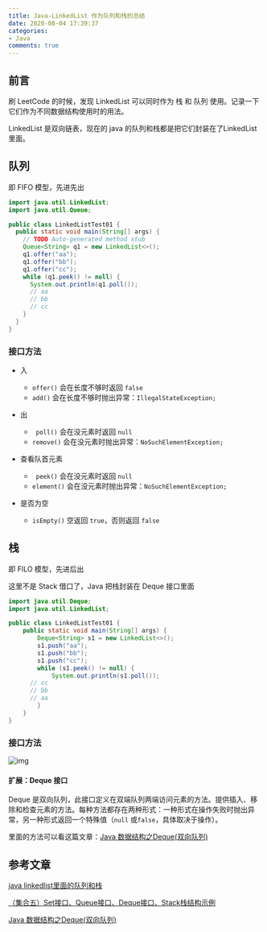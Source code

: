 ```yaml
---
title: Java-LinkedList 作为队列和栈的总结
date: 2020-08-04 17:39:37
categories:
- Java
comments: true
---
```


## 前言

刷 LeetCode 的时候，发现 LinkedList 可以同时作为 栈 和 队列 使用。记录一下它们作为不同数据结构使用时的用法。

<!-- more -->

LinkedList 是双向链表，现在的 java 的队列和栈都是把它们封装在了LinkedList 里面。

## 队列

即 FIFO 模型，先进先出

```java
import java.util.LinkedList;
import java.util.Queue;

public class LinkedListTest01 {
  public static void main(String[] args) {
    // TODO Auto-generated method stub
    Queue<String> q1 = new LinkedList<>();
    q1.offer("aa");
    q1.offer("bb");
    q1.offer("cc");
    while (q1.peek() != null) {
      System.out.println(q1.poll());
      // aa
      // bb
      // cc
    }
  }
}
```

### 接口方法

- 入
  - `offer()` 会在长度不够时返回 `false`
  - `add()` 会在长度不够时抛出异常：`IllegalStateException;` 

- 出
  - ` poll()` 会在没元素时返回 `null`
  - `remove()` 会在没元素时抛出异常：`NoSuchElementException;`

- 查看队首元素
  - ` peek()` 会在没元素时返回 `null`
  - `element()` 会在没元素时抛出异常：`NoSuchElementException;`
- 是否为空
  - `isEmpty()` 空返回 `true`，否则返回 `false`



## 栈

即 FILO 模型，先进后出

这里不是 Stack 借口了，Java 把栈封装在 Deque 接口里面

```java
import java.util.Deque;
import java.util.LinkedList;

public class LinkedListTest01 {
	public static void main(String[] args) {
		Deque<String> s1 = new LinkedList<>();
		s1.push("aa");
		s1.push("bb");
		s1.push("cc");
		while (s1.peek() != null) {
			System.out.println(s1.poll());
      // cc
      // bb
      // aa
		}
	}
}
```

### 接口方法

![img](https://pic4.zhimg.com/80/v2-dec2683db643de924e3c4c3e987e8010_720w.jpg)

#### 扩展：Deque 接口

Deque 是双向队列，此接口定义在双端队列两端访问元素的方法。提供插入、移除和检查元素的方法。每种方法都存在两种形式：一种形式在操作失败时抛出异常，另一种形式返回一个特殊值（`null` 或`false`，具体取决于操作）。

里面的方法可以看这篇文章：[Java 数据结构之Deque(双向队列)](https://blog.csdn.net/top_code/article/details/8650729)



## 参考文章

[java linkedlist里面的队列和栈](https://zhuanlan.zhihu.com/p/41997468)

[（集合五）Set接口、Queue接口、Deque接口、Stack栈结构示例](https://blog.csdn.net/z774884795/article/details/81875226)

[Java 数据结构之Deque(双向队列)](https://blog.csdn.net/top_code/article/details/8650729)
